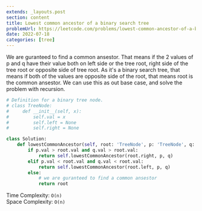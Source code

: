 ```yaml
---
extends: _layouts.post
section: content
title: Lowest common ancestor of a binary search tree
problemUrl: https://leetcode.com/problems/lowest-common-ancestor-of-a-binary-search-tree/
date: 2022-07-18
categories: [tree]
---
```


We are guranteed to find a common ansestor. That means if the 2 values of p and q have their value both on left side or the tree root, right side of the tree root or opposite side of tree root. As it's a binary search tree, that means if both of the values are opposite side of the root, that means root is the common ansestor. We can use this as out base case, and solve the problem with recursion.

```python
# Definition for a binary tree node.
# class TreeNode:
#     def __init__(self, x):
#         self.val = x
#         self.left = None
#         self.right = None

class Solution:
    def lowestCommonAncestor(self, root: 'TreeNode', p: 'TreeNode', q: 'TreeNode') -> 'TreeNode':
        if p.val > root.val and q.val > root.val:
            return self.lowestCommonAncestor(root.right, p, q)
        elif p.val < root.val and q.val < root.val:
            return self.lowestCommonAncestor(root.left, p, q)
        else:
            # we are guranteed to find a common ansestor
            return root
```

Time Complexity: `O(n)` <br/>
Space Complexity: `O(n)` 
